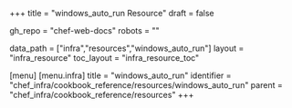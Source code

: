 +++
title = "windows_auto_run Resource"
draft = false

gh_repo = "chef-web-docs"
robots = ""

data_path = ["infra","resources","windows_auto_run"]
layout = "infra_resource"
toc_layout = "infra_resource_toc"


[menu]
  [menu.infra]
    title = "windows_auto_run"
    identifier = "chef_infra/cookbook_reference/resources/windows_auto_run"
    parent = "chef_infra/cookbook_reference/resources"
+++

<!-- The contents of this page are automatically generated from the windows_auto_run.yaml file in the data directory. -->
<!-- To suggest a change, edit the https://github.com/chef/chef/blob/master/lib/chef/resource/windows_auto_run.rb file
      and submit a pull request to the https://github.com/chef/chef repository. -->
